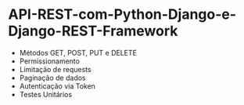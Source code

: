 # API-REST-com-Python-Django-e-Django-REST-Framework


- Métodos GET, POST, PUT e DELETE
- Permissionamento
- Limitação de requests
- Paginação de dados
- Autenticação via Token
- Testes Unitários
